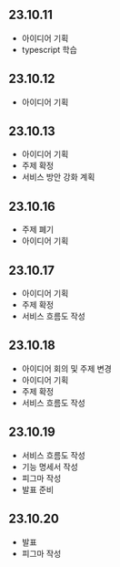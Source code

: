## 23.10.11
- 아이디어 기획
- typescript 학습

## 23.10.12
- 아이디어 기획

## 23.10.13
- 아이디어 기획
- 주제 확정
- 서비스 방안 강화 계획

## 23.10.16
- 주제 폐기
- 아이디어 기획

## 23.10.17
- 아이디어 기획
- 주제 확정
- 서비스 흐름도 작성

## 23.10.18
- 아이디어 회의 및 주제 변경
- 아이디어 기획
- 주제 확정
- 서비스 흐름도 작성

## 23.10.19
- 서비스 흐름도 작성
- 기능 명세서 작성
- 피그마 작성
- 발표 준비

## 23.10.20
- 발표
- 피그마 작성
